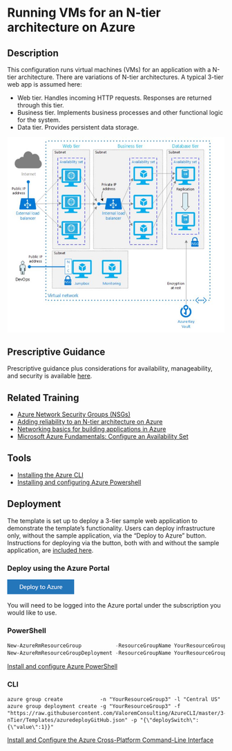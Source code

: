 # Running VMs for an N-tier architecture on Azure

## Description
This configuration runs virtual machines (VMs) for an application with a N-tier architecture.
There are variations of N-tier architectures. A typical 3-tier web app is assumed here:
* Web tier. Handles incoming HTTP requests. Responses are returned through this tier.
* Business tier. Implements business processes and other functional logic for the system.
* Data tier. Provides persistent data storage.

 ![diagram](../images/nTierVM.png)

## Prescriptive Guidance
Prescriptive  guidance plus considerations for availability, manageability, and security is available [here](https://azure.microsoft.com/en-us/documentation/articles/guidance-compute-3-tier-vm/).

## Related Training
* [Azure Network Security Groups (NSGs)](https://azure.microsoft.com/en-us/documentation/articles/virtual-networks-nsg/)
* [Adding reliability to an N-tier architecture on Azure](https://azure.microsoft.com/en-us/documentation/articles/guidance-compute-n-tier-vm/)
* [Networking basics for building applications in Azure](https://azure.microsoft.com/en-us/documentation/videos/azurecon-2015-networking-basics-for-building-applications-in-azure/)
* [Microsoft Azure Fundamentals:  Configure an Availability Set](https://azure.microsoft.com/en-us/documentation/articles/virtual-machines-windows-create-availability-set/)

## Tools
* [Installing the Azure CLI](https://azure.microsoft.com/en-us/documentation/articles/xplat-cli-install/)
* [Installing and configuring Azure Powershell](https://azure.microsoft.com/en-us/documentation/articles/powershell-install-configure/)

## Deployment

The template is set up to deploy a 3-tier sample web application to demonstrate the template’s functionality.  Users can deploy infrastructure only, without the sample application, via the “Deploy to Azure” button.  Instructions for deploying via the button, both with and without the sample application, are [included here](./DeployToAzure.md).

### Deploy using the Azure Portal
[![Deploy to Azure](../images/azurebtn.png)](https://valoremconsulting.github.io/AzureCLI/redirect.html)

You will need to be logged into the Azure portal under the subscription you would like to use.

### PowerShell
```PowerShell
New-AzureRmResourceGroup           -ResourceGroupName YourResourceGroup3 -location "Central US"
New-AzureRmResourceGroupDeployment -ResourceGroupName YourResourceGroup3 -TemplateUri "https://clijsonpublic.blob.core.windows.net/ntier-stageartifacts/azuredeploy.json" -TemplateParameterUri "https://clijsonpublic.blob.core.windows.net/ntier-stageartifacts/azuredeploy.parameters.json"

```
[Install and configure Azure PowerShell](https://azure.microsoft.com/en-us/documentation/articles/powershell-install-configure/)

### CLI
```
azure group create            -n "YourResourceGroup3" -l "Central US"
azure group deployment create -g "YourResourceGroup3" -f "https://raw.githubusercontent.com/ValoremConsulting/AzureCLI/master/3-nTier/Templates/azuredeployGitHub.json" -p "{\"deploySwitch\":{\"value\":1}}"

```
[Install and Configure the Azure Cross-Platform Command-Line Interface](https://azure.microsoft.com/en-us/documentation/articles/xplat-cli-install/)

